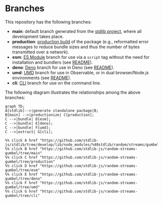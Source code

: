 <!--

@license Apache-2.0

Copyright (c) 2023 The Stdlib Authors.

Licensed under the Apache License, Version 2.0 (the "License");
you may not use this file except in compliance with the License.
You may obtain a copy of the License at

    http://www.apache.org/licenses/LICENSE-2.0

Unless required by applicable law or agreed to in writing, software
distributed under the License is distributed on an "AS IS" BASIS,
WITHOUT WARRANTIES OR CONDITIONS OF ANY KIND, either express or implied.
See the License for the specific language governing permissions and
limitations under the License.

-->

# Branches

This repository has the following branches:

-   **main**: default branch generated from the [stdlib project][stdlib-url], where all development takes place.
-   **production**: [production build][production-url] of the package (e.g., reformatted error messages to reduce bundle sizes and thus the number of bytes transmitted over a network).
-   **esm**: [ES Module][esm-url] branch for use via a `script` tag without the need for installation and bundlers (see [README][esm-readme]).
-   **deno**: [Deno][deno-url] branch for use in Deno (see [README][deno-readme]).
-   **umd**: [UMD][umd-url] branch for use in Observable, or in dual browser/Node.js environments (see [README][umd-readme]).
-   **cli**: [CLI][cli-url] branch for use on the command line.

The following diagram illustrates the relationships among the above branches:

```mermaid
graph TD;
A[stdlib]-->|generate standalone package|B;
B[main] -->|productionize| C[production];
C -->|bundle| D[esm];
C -->|bundle| E[deno];
C -->|bundle| F[umd];
C -->|extract| G[cli];

%% click A href "https://github.com/stdlib-js/stdlib/tree/develop/lib/node_modules/%40stdlib/random/streams/gumbel"
%% click B href "https://github.com/stdlib-js/random-streams-gumbel/tree/main"
%% click C href "https://github.com/stdlib-js/random-streams-gumbel/tree/production"
%% click D href "https://github.com/stdlib-js/random-streams-gumbel/tree/esm"
%% click E href "https://github.com/stdlib-js/random-streams-gumbel/tree/deno"
%% click F href "https://github.com/stdlib-js/random-streams-gumbel/tree/umd"
%% click G href "https://github.com/stdlib-js/random-streams-gumbel/tree/cli"
```

[stdlib-url]: https://github.com/stdlib-js/stdlib/tree/develop/lib/node_modules/%40stdlib/random/streams/gumbel
[production-url]: https://github.com/stdlib-js/random-streams-gumbel/tree/production
[deno-url]: https://github.com/stdlib-js/random-streams-gumbel/tree/deno
[deno-readme]: https://github.com/stdlib-js/random-streams-gumbel/blob/deno/README.md
[umd-url]: https://github.com/stdlib-js/random-streams-gumbel/tree/umd
[umd-readme]: https://github.com/stdlib-js/random-streams-gumbel/blob/umd/README.md
[esm-url]: https://github.com/stdlib-js/random-streams-gumbel/tree/esm
[esm-readme]: https://github.com/stdlib-js/random-streams-gumbel/blob/esm/README.md
[cli-url]: https://github.com/stdlib-js/random-streams-gumbel/tree/cli